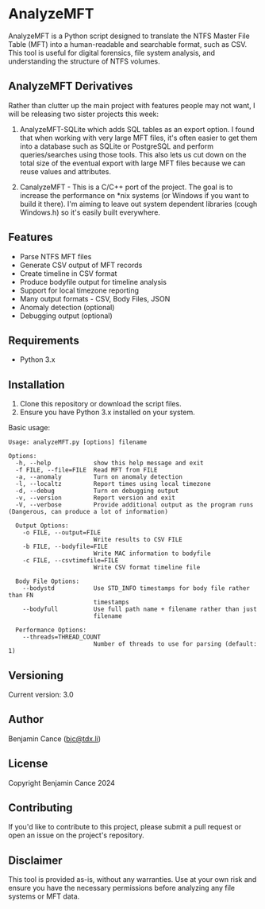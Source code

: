 # AnalyzeMFT

AnalyzeMFT is a Python script designed to translate the NTFS Master File Table (MFT) into a human-readable and searchable format, such as CSV. This tool is useful for digital forensics, file system analysis, and understanding the structure of NTFS volumes.

## AnalyzeMFT Derivatives

Rather than clutter up the main project with features people may not want, I will be releasing two sister projects this week:

1. AnalyzeMFT-SQLite which adds SQL tables as an export option. I found that when working with very large MFT files, it's often easier to get them into a database such as SQLite or PostgreSQL and perform queries/searches using those tools. This also lets us cut down on the total size of the eventual export with large MFT files because we can reuse values and attributes.

2. CanalyzeMFT - This is a C/C++ port of the project. The goal is to increase the performance on *nix systems (or Windows if you want to build it there). I'm aiming to leave out system dependent libraries (cough Windows.h) so it's easily built everywhere. 

## Features

- Parse NTFS MFT files
- Generate CSV output of MFT records
- Create timeline in CSV format
- Produce bodyfile output for timeline analysis
- Support for local timezone reporting
- Many output formats - CSV, Body Files, JSON
- Anomaly detection (optional)
- Debugging output (optional)

## Requirements

- Python 3.x

## Installation

1. Clone this repository or download the script files.
2. Ensure you have Python 3.x installed on your system.

Basic usage:

```
Usage: analyzeMFT.py [options] filename

Options:
  -h, --help            show this help message and exit
  -f FILE, --file=FILE  Read MFT from FILE
  -a, --anomaly         Turn on anomaly detection
  -l, --localtz         Report times using local timezone
  -d, --debug           Turn on debugging output
  -v, --version         Report version and exit
  -V, --verbose         Provide additional output as the program runs (Dangerous, can produce a lot of information)

  Output Options:
    -o FILE, --output=FILE
                        Write results to CSV FILE
    -b FILE, --bodyfile=FILE
                        Write MAC information to bodyfile
    -c FILE, --csvtimefile=FILE
                        Write CSV format timeline file

  Body File Options:
    --bodystd           Use STD_INFO timestamps for body file rather than FN     
                        timestamps
    --bodyfull          Use full path name + filename rather than just
                        filename

  Performance Options:
    --threads=THREAD_COUNT
                        Number of threads to use for parsing (default: 1)
```

## Versioning

Current version: 3.0

## Author

Benjamin Cance (bjc@tdx.li)

## License

Copyright Benjamin Cance 2024

## Contributing

If you'd like to contribute to this project, please submit a pull request or open an issue on the project's repository.

## Disclaimer

This tool is provided as-is, without any warranties. Use at your own risk and ensure you have the necessary permissions before analyzing any file systems or MFT data.

